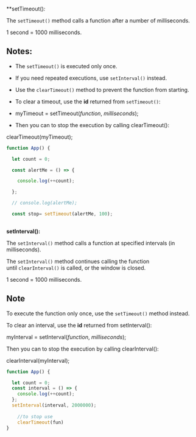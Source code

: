 **setTimeout()*:*


The `setTimeout()` method calls a function after a number of milliseconds.

1 second = 1000 milliseconds.

## Notes:

- The `setTimeout()` is executed only once.

- If you need repeated executions, use `setInterval()` instead.

- Use the `clearTimeout()` method to prevent the function from starting.

- To clear a timeout, use the **id** returned from `setTimeout()`:

- myTimeout = setTimeout(_function_, _milliseconds_);

- Then you can to stop the execution by calling clearTimeout():

clearTimeout(myTimeout);


```js
function App() {

  let count = 0;

  const alertMe = () => {

    console.log(++count);

  };

  // console.log(alertMe);

  const stop= setTimeout(alertMe, 100);
 
```

**setInterval():**

The `setInterval()` method calls a function at specified intervals (in milliseconds).

The `setInterval()` method continues calling the function until `clearInterval()` is called, or the window is closed.

1 second = 1000 milliseconds.

## Note

To execute the function only once, use the `setTimeout()` method instead.

To clear an interval, use the **id** returned from setInterval():

myInterval = setInterval(_function_, _milliseconds_);

Then you can to stop the execution by calling clearInterval():

clearInterval(myInterval);

```js
function App() {

  let count = 0;
  const interval = () => {
    console.log(++count);
  };
  setInterval(interval, 2000000);
  
	//to stop use
	clearTimeout(fun)
}

```
